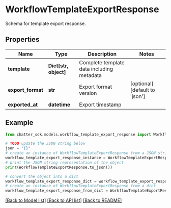 # WorkflowTemplateExportResponse

Schema for template export response.

## Properties

Name | Type | Description | Notes
------------ | ------------- | ------------- | -------------
**template** | **Dict[str, object]** | Complete template data including metadata | 
**export_format** | **str** | Export format version | [optional] [default to 'json']
**exported_at** | **datetime** | Export timestamp | 

## Example

```python
from chatter_sdk.models.workflow_template_export_response import WorkflowTemplateExportResponse

# TODO update the JSON string below
json = "{}"
# create an instance of WorkflowTemplateExportResponse from a JSON string
workflow_template_export_response_instance = WorkflowTemplateExportResponse.from_json(json)
# print the JSON string representation of the object
print(WorkflowTemplateExportResponse.to_json())

# convert the object into a dict
workflow_template_export_response_dict = workflow_template_export_response_instance.to_dict()
# create an instance of WorkflowTemplateExportResponse from a dict
workflow_template_export_response_from_dict = WorkflowTemplateExportResponse.from_dict(workflow_template_export_response_dict)
```
[[Back to Model list]](../README.md#documentation-for-models) [[Back to API list]](../README.md#documentation-for-api-endpoints) [[Back to README]](../README.md)


